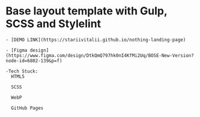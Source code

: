# Base layout template with Gulp, SCSS and Stylelint
    - [DEMO LINK](https://stariivitalii.github.io/nothing-landing-page)

    - [Figma design] (https://www.figma.com/design/DtkQmQ797hk0nI4KfMi2Uq/BOSE-New-Version?node-id=6802-139&p=f)

    -Tech Stuck:
      HTML5

      SCSS

      WebP

      GitHub Pages
